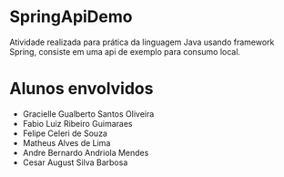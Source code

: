 # SpringApiDemo
Atividade realizada para prática da linguagem Java usando framework Spring, consiste em uma api de exemplo para consumo local.

# Alunos envolvidos
- Gracielle Gualberto Santos Oliveira
- Fabio Luiz Ribeiro Guimaraes
- Felipe Celeri de Souza
- Matheus Alves de Lima
- Andre Bernardo Andriola Mendes
- Cesar August Silva Barbosa
